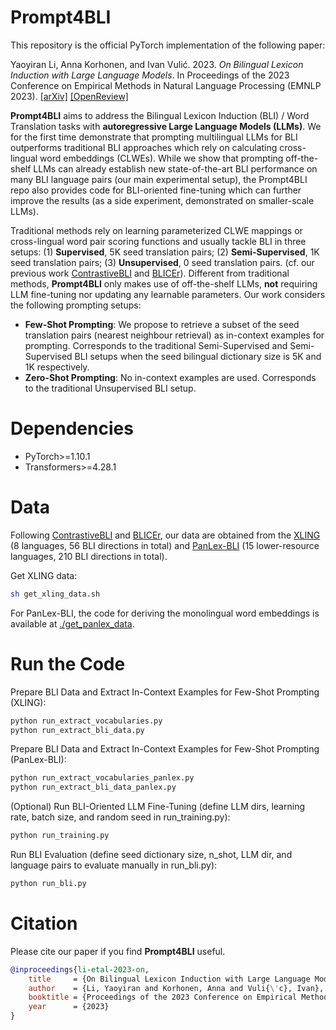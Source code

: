 # Prompt4BLI
This repository is the official PyTorch implementation of the following paper:

Yaoyiran Li, Anna Korhonen, and Ivan Vulić. 2023. *On Bilingual Lexicon Induction with Large Language Models*. In Proceedings of the 2023 Conference on Empirical Methods in Natural Language Processing (EMNLP 2023). [[arXiv]](https:./) [[OpenReview]](https:./)

**Prompt4BLI** aims to address the Bilingual Lexicon Induction (BLI) / Word Translation tasks with **autoregressive Large Language Models (LLMs)**. We for the first time demonstrate that prompting multilingual LLMs for BLI outperforms traditional BLI approaches which rely on calculating cross-lingual word embeddings (CLWEs). While we show that prompting off-the-shelf LLMs can already establish new state-of-the-art BLI performance on many BLI language pairs (our main experimental setup), the Prompt4BLI repo also provides code for BLI-oriented fine-tuning which can further improve the results (as a side experiment, demonstrated on smaller-scale LLMs).

Traditional methods rely on learning parameterized CLWE mappings or cross-lingual word pair scoring functions and usually tackle BLI in three setups: (1) **Supervised**, 5K seed translation pairs; (2) **Semi-Supervised**, 1K seed translation pairs; (3) **Unsupervised**, 0 seed translation pairs. (cf. our previous work [ContrastiveBLI](https://github.com/cambridgeltl/ContrastiveBLI) and [BLICEr](https://github.com/cambridgeltl/BLICEr)). Different from traditional methods, **Prompt4BLI** only makes use of off-the-shelf LLMs, **not** requiring LLM fine-tuning nor updating any learnable parameters. Our work considers the following prompting setups:

- **Few-Shot Prompting**: We propose to retrieve a subset of the seed translation pairs (nearest neighbour retrieval) as in-context examples for prompting. Corresponds to the traditional Semi-Supervised and Semi-Supervised BLI setups when the seed bilingual dictionary size is 5K and 1K respectively.
- **Zero-Shot Prompting**: No in-context examples are used. Corresponds to the traditional Unsupervised BLI setup.

# Dependencies
- PyTorch>=1.10.1
- Transformers>=4.28.1

# Data
Following [ContrastiveBLI](https://github.com/cambridgeltl/ContrastiveBLI/) and [BLICEr](https://github.com/cambridgeltl/BLICEr), our data are obtained from the [XLING](https://github.com/codogogo/xling-eval) (8 languages, 56 BLI directions in total) and [PanLex-BLI](https://github.com/cambridgeltl/panlex-bli) (15 lower-resource languages, 210 BLI directions in total).

Get XLING data:
```bash
sh get_xling_data.sh
```

For PanLex-BLI, the code for deriving the monolingual word embeddings is available at [./get_panlex_data](./get_panlex_data).

# Run the Code
Prepare BLI Data and Extract In-Context Examples for Few-Shot Prompting (XLING):
```bash
python run_extract_vocabularies.py
python run_extract_bli_data.py
```

Prepare BLI Data and Extract In-Context Examples for Few-Shot Prompting (PanLex-BLI):
```bash
python run_extract_vocabularies_panlex.py
python run_extract_bli_data_panlex.py
```

(Optional) Run BLI-Oriented LLM Fine-Tuning (define LLM dirs, learning rate, batch size, and random seed in run_training.py):
```bash
python run_training.py
```

Run BLI Evaluation (define seed dictionary size, n_shot, LLM dir, and language pairs to evaluate manually in run_bli.py):
```bash
python run_bli.py
```

# Citation
Please cite our paper if you find **Prompt4BLI** useful.
```bibtex
@inproceedings{li-etal-2023-on,
    title     = {On Bilingual Lexicon Induction with Large Language Models},
    author    = {Li, Yaoyiran and Korhonen, Anna and Vuli{\'c}, Ivan},
    booktitle = {Proceedings of the 2023 Conference on Empirical Methods in Natural Language Processing},    
    year      = {2023}
}
```
